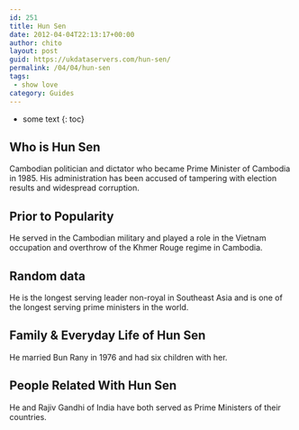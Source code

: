 ```yaml
---
id: 251
title: Hun Sen
date: 2012-04-04T22:13:17+00:00
author: chito
layout: post
guid: https://ukdataservers.com/hun-sen/
permalink: /04/04/hun-sen
tags:
 - show love
category: Guides
---
```


* some text
{: toc}


## Who is  Hun Sen
                  
                  
                  
Cambodian politician and dictator who became Prime Minister of Cambodia in 1985. His administration has been accused of tampering with election results and widespread corruption.
                  
                
                
                
## Prior to Popularity 
                  
                  
                  
He served in the Cambodian military and played a role in the Vietnam occupation and overthrow of the Khmer Rouge regime in Cambodia.
                  
                
                
                
## Random data 
                  
                  
                  
He is the longest serving leader non-royal in Southeast Asia and is one of the longest serving prime ministers in the world.
                  
                
                
                
## Family & Everyday Life of Hun Sen
                  
                  
                  
He married Bun Rany in 1976 and had six children with her.
                  
                
                
                
## People Related With  Hun Sen
                  
                  
                  
He and Rajiv Gandhi of India have both served as Prime Ministers of their countries.
                  
                
              
            
          
          
          
    
    
  
